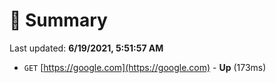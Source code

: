 # 📖 Summary
Last updated: **6/19/2021, 5:51:57 AM**

- `GET` [https://google.com](https://google.com) - **Up** (173ms)
